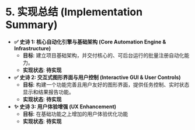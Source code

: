 # **5. 实现总结 (Implementation Summary)**

  * **✅ 史诗 1: 核心自动化引擎与基础架构 (Core Automation Engine & Infrastructure)**
      * **目标**: 建立项目基础架构，并交付核心的、可后台运行的批量注册自动化能力。
      * **实现状态**: **待实现**
  * **✅ 史诗 2: 交互式图形界面与用户控制 (Interactive GUI & User Controls)**
      * **目标**: 构建一个功能完善且用户友好的图形界面，提供任务控制、实时状态显示和结果报告功能。
      * **实现状态**: **待实现**
  * **✨ 史诗 3: 用户体验增强 (UX Enhancement)**
      * **目标**: 在基础功能之上增加的用户体验优化功能
      * **实现状态**: **待实现**
